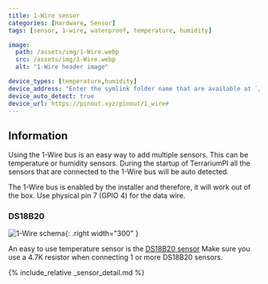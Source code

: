 ```yaml
---
title: 1-Wire sensor
categories: [Hardware, Sensor]
tags: [sensor, 1-wire, waterproof, temperature, humidity]

image:
  path: /assets/img/1-Wire.webp
  src: /assets/img/1-Wire.webp
  alt: "1-Wire header image"

device_types: [temperature,humidity]
device_address: "Enter the symlink folder name that are available at `/sys/bus/w1/devices/`<br />Ex: `28-0115b231f3ff`"
device_auto_detect: true
device_url: https://pinout.xyz/pinout/1_wire#
---
```


## Information
Using the 1-Wire bus is an easy way to add multiple sensors. This can be temperature or humidity sensors. During the startup of TerrariumPI all the sensors that are connected to the 1-Wire bus will be auto detected.

The 1-Wire bus is enabled by the installer and therefore, it will work out of the box. Use physical pin 7 (GPIO 4) for the data wire.

### DS18B20
![1-Wire schema](/assets/img/1-wire-temp.webp){: .right width="300" }

An easy to use temperature sensor is the [DS18B20 sensor](https://components101.com/sensors/ds18b20-temperature-sensor) Make sure you use a 4.7K resistor when connecting 1 or more DS18B20 sensors.


{% include_relative _sensor_detail.md %}